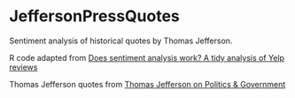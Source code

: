 # JeffersonPressQuotes
Sentiment analysis of historical quotes by Thomas Jefferson.

R code adapted from [Does sentiment analysis work? A tidy analysis of Yelp reviews](http://varianceexplained.org/r/yelp-sentiment/)

Thomas Jefferson quotes from [Thomas Jefferson on Politics & Government](http://famguardian.org/Subjects/Politics/thomasjefferson/jeff1600.htm)
